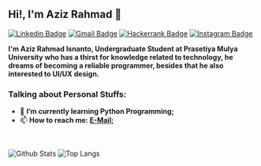 ## Hi!, I'm Aziz Rahmad 👋

[![Linkedin Badge](https://img.shields.io/badge/-LinkedIn-blue?logo=Linkedin&logoColor=white&link=https://www.linkedin.com/in/azizrahmad/)](https://www.linkedin.com/in/azizrahmad/) 
[![Gmail Badge](https://img.shields.io/badge/-Gmail-red?logo=Gmail&logoColor=white&link=mailto:23502210001@student.prasetiyamulya.ac.id)](mailto:23502210001@student.prasetiyamulya.ac.id) 
[![Hackerrank Badge](https://img.shields.io/badge/-Hackerrank-green?logo=Hackerrank&logoColor=white&link=https://www.hackerrank.com/rhmdziz)](https://www.hackerrank.com/rhmdziz)
[![Instagram Badge](https://img.shields.io/badge/-Instagram-purple?logo=instagram&logoColor=white&link=https://instagram.com/thinkaboutziz/)](https://instagram.com/thinkaboutziz)

**I'm Aziz Rahmad Isnanto, Undergraduate Student at Prasetiya Mulya University who has a thirst for knowledge related to technology, he dreams of becoming a reliable programmer, besides that he also interested to UI/UX design.**


### Talking about Personal Stuffs:

- 🌱 **I’m currently learning Python Programming;** 
- 📫 **How to reach me: [E-Mail](mailto:23502210001@student.prasetiyamulya.ac.id);**

&nbsp;

![Github Stats](https://github-readme-stats.vercel.app/api?username=rhmdziz&theme=tokyonight&show_icons=true)
![Top Langs](https://github-readme-stats.vercel.app/api/top-langs/?username=rhmdziz&theme=tokyonight&layout=compact)

<!--
**rhmdziz/rhmdziz** is a ✨ _special_ ✨ repository because its `README.md` (this file) appears on your GitHub profile.

Here are some ideas to get you started:

- 🔭 I’m currently working on ...
- 🌱 I’m currently learning ...
- 👯 I’m looking to collaborate on ...
- 🤔 I’m looking for help with ...
- 💬 Ask me about ...
- 📫 How to reach me: ...
- 😄 Pronouns: ...
- ⚡ Fun fact: ...
-->
